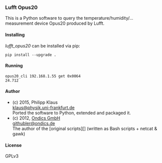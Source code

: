 
### Lufft Opus20

This is a Python software to query the
temperature/humidity/... measurement device
Opus20 produced by Lufft.

#### Installing

*lufft_opus20* can be installed via pip:

    pip install --upgrade .

#### Running

    opus20_cli 192.168.1.55 get 0x0064
    24.712

#### Author

* (c) 2015, Philipp Klaus  
  <klaus@physik.uni-frankfurt.de>  
  Ported the software to Python, extended and packaged it.
* (c) 2012, [Ondics GmbH](http://www.ondics.de)  
  <githubler@ondics.de>  
  The author of the [original scripts][] (written as Bash scripts + netcat & gawk)

#### License

GPLv3

[original_scripts]: https://github.com/ondics/lufft-l2p-script-collection

